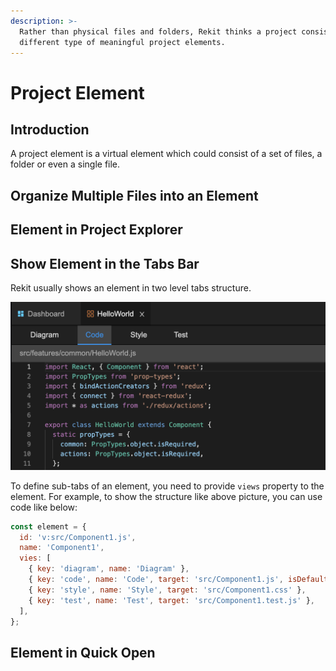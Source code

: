 ```yaml
---
description: >-
  Rather than physical files and folders, Rekit thinks a project consists of
  different type of meaningful project elements.
---
```


# Project Element

## Introduction

A project element is a virtual element which could consist of a set of files, a folder or even a single file.

## Organize Multiple Files into an Element

## Element in Project Explorer

## Show Element in the Tabs Bar

Rekit usually shows an element in two level tabs structure.

![Two Level Tab Structure](../.gitbook/assets/image.png)

To define sub-tabs of an element, you need to provide `views` property to the element. For example, to show the structure like above picture, you can use code like below:

```javascript
const element = {
  id: 'v:src/Component1.js',
  name: 'Component1',
  vies: [
    { key: 'diagram', name: 'Diagram' },
    { key: 'code', name: 'Code', target: 'src/Component1.js', isDefault: true },
    { key: 'style', name: 'Style', target: 'src/Component1.css' },
    { key: 'test', name: 'Test', target: 'src/Component1.test.js' },
  ],
};
```

## Element in Quick Open

## 

